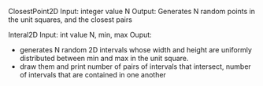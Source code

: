 ClosestPoint2D
Input: integer value N
Output: Generates N random points in the unit squares, and the closest pairs

Interal2D
Input: int value N, min, max
Ouput: 
- generates N random 2D intervals whose width and height are uniformly distributed between min and max in the unit square.
- draw them and print number of pairs of intervals that intersect, number of intervals that are contained in one another
